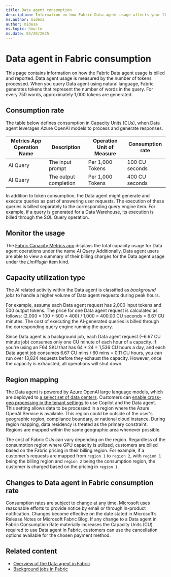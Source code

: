 ```yaml
---
title: Data agent consumption
description: Information on how Fabric Data agent usage affects your CU consumption.
ms.author: midesa
author: midesa
ms.topic: how-to
ms.date: 03/20/2025
---
```


# Data agent in Fabric consumption

This page contains information on how the Fabric Data agent usage is billed and reported. Data agent usage is measured by the number of tokens processed. When you query Data agent using natural language, Fabric generates tokens that represent the number of words in the query. For every 750 words, approximately 1,000 tokens are generated.

## Consumption rate
The table below defines consumption in Capacity Units (CUs), when Data agent leverages Azure OpenAI models to process and generate responses.

| **Metrics App Operation Name** | **Description** | **Operation Unit of Measure** | **Consumption rate** |
|---|---|---|---|
|AI Query |The input prompt |Per 1,000 Tokens |100 CU seconds|
|AI Query |The output completion |Per 1,000 Tokens|400 CU seconds|

In addition to token consumption, the Data agent might generate and execute queries as part of answering user requests. The execution of these queries is billed separately to the corresponding query engine item. For example, if a query is generated for a Data Warehouse, its execution is billed through the SQL Query operation.

## Monitor the usage  
The [Fabric Capacity Metrics app](../enterprise/metrics-app-compute-page.md) displays the total capacity usage for Data agent operations under the name *AI Query* Additionally, Data agent users are able to view a summary of their billing charges for the Data agent usage under the *LlmPlugin* item kind.

## Capacity utilization type 

The AI related activity within the Data agent is classified as *background jobs* to handle a higher volume of Data agent requests during peak hours.

For example, assume each Data agent request has 2,000 input tokens and 500 output tokens. The price for one Data agent request is calculated as follows: (2,000 × 100 + 500 × 400) / 1,000 = 400.00 CU seconds = 6.67 CU minutes. The cost of executing the AI-generated queries is billed through the corresponding query engine running the query.

Since Data agent is a background job, each Data agent request (~6.67 CU minute job) consumes only one CU minute of each hour of a capacity. If you're using an F64 SKU that has 64 * 24 = 1,536 CU hours a day, and each Data agent job consumes 6.67 CU mins / 60 mins = 0.11 CU hours, you can run over 13,824 requests before they exhaust the capacity. However, once the capacity is exhausted, all operations will shut down.

## Region mapping 

The Data agent is powered by Azure OpenAI large language models, which are deployed to [a select set of data centers](../data-science/ai-services/ai-services-overview.md#available-regions). Customers can [enable cross-geo processing in the tenant settings](../admin/service-admin-portal-copilot.md) to use Copilot and the Data agent. This setting allows data to be processed in a region where the Azure OpenAI Service is available. This region could be outside of the user's geographic region, compliance boundary, or national cloud instance. During region mapping, data residency is treated as the primary constraint. Regions are mapped within the same geographic area whenever possible.

The cost of Fabric CUs can vary depending on the region. Regardless of the consumption region where GPU capacity is utilized, customers are billed based on the Fabric pricing in their billing region. For example, if a customer's requests are mapped from `region 1` to `region 2`, with `region 1` being the billing region and `region 2` being the consumption region, the customer is charged based on the pricing in `region 1`.

## Changes to Data agent in Fabric consumption rate

Consumption rates are subject to change at any time. Microsoft uses reasonable efforts to provide notice by email or through in-product notification. Changes become effective on the date stated in Microsoft’s Release Notes or Microsoft Fabric Blog. If any change to a Data agent in Fabric Consumption Rate materially increases the Capacity Units (CU) required to use Data agent in Fabric, customers can use the cancellation options available for the chosen payment method.

## Related content

- [Overview of the Data agent in Fabric](../data-science/concept-ai-skill.md)
- [Background jobs in Fabric](../enterprise/fabric-operations.md)
